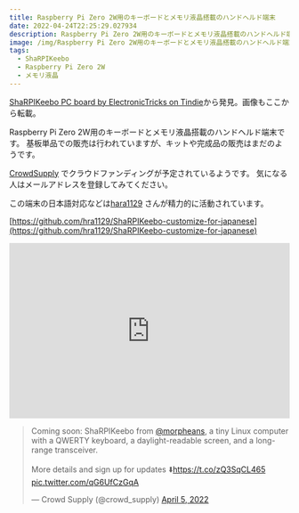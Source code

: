 ```yaml
---
title: Raspberry Pi Zero 2W用のキーボードとメモリ液晶搭載のハンドヘルド端末
date: 2022-04-24T22:25:29.027934
description: Raspberry Pi Zero 2W用のキーボードとメモリ液晶搭載のハンドヘルド端末
image: /img/Raspberry Pi Zero 2W用のキーボードとメモリ液晶搭載のハンドヘルド端末.jpg
tags:
  - ShaRPIKeebo
  - Raspberry Pi Zero 2W
  - メモリ液晶
---
```

[ShaRPIKeebo PC board by ElectronicTricks on Tindie](https://www.tindie.com/products/electronictrik/sharpikeebo-pc-board/)から発見。画像もここから転載。

Raspberry Pi Zero 2W用のキーボードとメモリ液晶搭載のハンドヘルド端末です。
基板単品での販売は行われていますが、キットや完成品の販売はまだのようです。

[CrowdSupply](https://www.crowdsupply.com/morpheans/sharpikeebo) でクラウドファンディングが予定されているようです。
気になる人はメールアドレスを登録してみてください。

この端末の日本語対応などは[hara1129](https://twitter.com/thara1129) さんが精力的に活動されています。

[https://github.com/hra1129/ShaRPIKeebo-customize-for-japanese](https://github.com/hra1129/ShaRPIKeebo-customize-for-japanese)


<iframe width="100%" height="315" src="https://www.youtube.com/embed/d7VuA8OH0k" title="YouTube video player" frameborder="0" allow="accelerometer; autoplay; clipboard-write; encrypted-media; gyroscope; picture-in-picture" allowfullscreen></iframe>

<blockquote class="twitter-tweet"><p lang="en" dir="ltr">Coming soon: ShaRPIKeebo from <a href="https://twitter.com/morpheans?ref_src=twsrc%5Etfw">@morpheans</a>, a tiny Linux computer with a QWERTY keyboard, a daylight-readable screen, and a long-range transceiver. <br><br>More details and sign up for updates ⬇️<a href="https://t.co/zQ3SqCL465">https://t.co/zQ3SqCL465</a> <a href="https://t.co/qG6UfCzGqA">pic.twitter.com/qG6UfCzGqA</a></p>&mdash; Crowd Supply (@crowd_supply) <a href="https://twitter.com/crowd_supply/status/1511403494028181506?ref_src=twsrc%5Etfw">April 5, 2022</a></blockquote>
<script async src="https://platform.twitter.com/widgets.js" charset="utf-8"></script>


